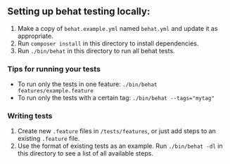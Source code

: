 ## Setting up behat testing locally:

1. Make a copy of `behat.example.yml` named `behat.yml` and update it as
appropriate.
2. Run `composer install` in this directory to install dependencies.
3. Run `./bin/behat` in this directory to run all behat tests.

### Tips for running your tests
- To run only the tests in one feature: 
     `./bin/behat features/example.feature`
- To run only the tests with a certain tag:
     `./bin/behat --tags="mytag"`
    
### Writing tests
1. Create new `.feature` files in `/tests/features`, or just add steps
to an existing `.feature` file. 
2. Use the format of existing tests as an example.  Run `./bin/behat -dl`
in this directory to see a list of all available steps.
